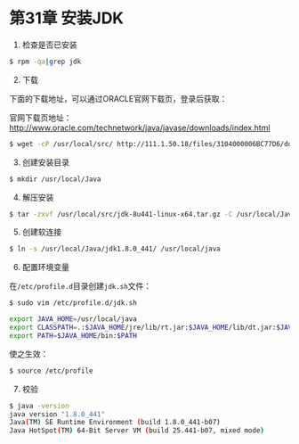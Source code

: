 # 第31章 安装JDK

1. 检查是否已安装

```bash
$ rpm -qa|grep jdk
```

2. 下载

下面的下载地址，可以通过ORACLE官网下载页，登录后获取：

官网下载页地址： http://www.oracle.com/technetwork/java/javase/downloads/index.html

```bash
$ wget -cP /usr/local/src/ http://111.1.50.18/files/3104000006BC77D6/download.oracle.com/otn-pub/java/jdk/8u251-b11/512cd62ec5174c3487ac17c61aaa89e8/jdk-8u441-linux-x64.tar.gz
```

3. 创建安装目录

```bash
$ mkdir /usr/local/Java
```

4. 解压安装

```bash
$ tar -zxvf /usr/local/src/jdk-8u441-linux-x64.tar.gz -C /usr/local/Java/
```

5. 创建软连接

```bash
$ ln -s /usr/local/Java/jdk1.8.0_441/ /usr/local/java
```

6. 配置环境变量

在`/etc/profile.d`目录创建`jdk.sh`文件：

```bash
$ sudo vim /etc/profile.d/jdk.sh
```

```bash
export JAVA_HOME=/usr/local/java
export CLASSPATH=.:$JAVA_HOME/jre/lib/rt.jar:$JAVA_HOME/lib/dt.jar:$JAVA_HOME/lib/tools.jar
export PATH=$JAVA_HOME/bin:$PATH
```

使之生效：

```bash
$ source /etc/profile
```

7. 校验

```bash
$ java -version
java version "1.8.0_441"
Java(TM) SE Runtime Environment (build 1.8.0_441-b07)
Java HotSpot(TM) 64-Bit Server VM (build 25.441-b07, mixed mode)
```